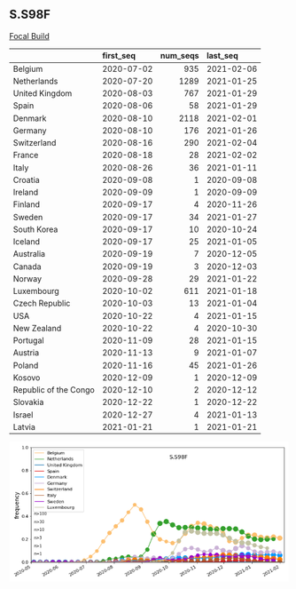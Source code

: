 

## S.S98F
[Focal Build](https://nextstrain.org/groups/neherlab/ncov/S.S98F?c=gt-S_98&f_region=Europe)

|                       | first_seq   |   num_seqs | last_seq   |
|:----------------------|:------------|-----------:|:-----------|
| Belgium               | 2020-07-02  |        935 | 2021-02-06 |
| Netherlands           | 2020-07-20  |       1289 | 2021-01-25 |
| United Kingdom        | 2020-08-03  |        767 | 2021-01-29 |
| Spain                 | 2020-08-06  |         58 | 2021-01-29 |
| Denmark               | 2020-08-10  |       2118 | 2021-02-01 |
| Germany               | 2020-08-10  |        176 | 2021-01-26 |
| Switzerland           | 2020-08-16  |        290 | 2021-02-04 |
| France                | 2020-08-18  |         28 | 2021-02-02 |
| Italy                 | 2020-08-26  |         36 | 2021-01-11 |
| Croatia               | 2020-09-08  |          1 | 2020-09-08 |
| Ireland               | 2020-09-09  |          1 | 2020-09-09 |
| Finland               | 2020-09-17  |          4 | 2020-11-26 |
| Sweden                | 2020-09-17  |         34 | 2021-01-27 |
| South Korea           | 2020-09-17  |         10 | 2020-10-24 |
| Iceland               | 2020-09-17  |         25 | 2021-01-05 |
| Australia             | 2020-09-19  |          7 | 2020-12-05 |
| Canada                | 2020-09-19  |          3 | 2020-12-03 |
| Norway                | 2020-09-28  |         29 | 2021-01-22 |
| Luxembourg            | 2020-10-02  |        611 | 2021-01-18 |
| Czech Republic        | 2020-10-03  |         13 | 2021-01-04 |
| USA                   | 2020-10-22  |          4 | 2021-01-15 |
| New Zealand           | 2020-10-22  |          4 | 2020-10-30 |
| Portugal              | 2020-11-09  |         28 | 2021-01-15 |
| Austria               | 2020-11-13  |          9 | 2021-01-07 |
| Poland                | 2020-11-16  |         45 | 2021-01-26 |
| Kosovo                | 2020-12-09  |          1 | 2020-12-09 |
| Republic of the Congo | 2020-12-10  |          2 | 2020-12-12 |
| Slovakia              | 2020-12-22  |          1 | 2020-12-22 |
| Israel                | 2020-12-27  |          4 | 2021-01-13 |
| Latvia                | 2021-01-21  |          1 | 2021-01-21 |

![Overall trends S.S98F](/overall_trends_figures/overall_trends_S.S98F.png)